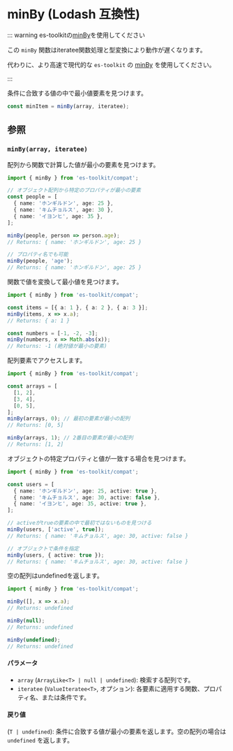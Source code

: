 # minBy (Lodash 互換性)

::: warning es-toolkitの[minBy](../../array/minBy.md)を使用してください

この `minBy` 関数はiteratee関数処理と型変換により動作が遅くなります。

代わりに、より高速で現代的な `es-toolkit` の [minBy](../../array/minBy.md) を使用してください。

:::

条件に合致する値の中で最小値要素を見つけます。

```typescript
const minItem = minBy(array, iteratee);
```

## 参照

### `minBy(array, iteratee)`

配列から関数で計算した値が最小の要素を見つけます。

```typescript
import { minBy } from 'es-toolkit/compat';

// オブジェクト配列から特定のプロパティが最小の要素
const people = [
  { name: 'ホンギルドン', age: 25 },
  { name: 'キムチョルス', age: 30 },
  { name: 'イヨンヒ', age: 35 },
];

minBy(people, person => person.age);
// Returns: { name: 'ホンギルドン', age: 25 }

// プロパティ名でも可能
minBy(people, 'age');
// Returns: { name: 'ホンギルドン', age: 25 }
```

関数で値を変換して最小値を見つけます。

```typescript
import { minBy } from 'es-toolkit/compat';

const items = [{ a: 1 }, { a: 2 }, { a: 3 }];
minBy(items, x => x.a);
// Returns: { a: 1 }

const numbers = [-1, -2, -3];
minBy(numbers, x => Math.abs(x));
// Returns: -1 (絶対値が最小の要素)
```

配列要素でアクセスします。

```typescript
import { minBy } from 'es-toolkit/compat';

const arrays = [
  [1, 2],
  [3, 4],
  [0, 5],
];
minBy(arrays, 0); // 最初の要素が最小の配列
// Returns: [0, 5]

minBy(arrays, 1); // 2番目の要素が最小の配列
// Returns: [1, 2]
```

オブジェクトの特定プロパティと値が一致する場合を見つけます。

```typescript
import { minBy } from 'es-toolkit/compat';

const users = [
  { name: 'ホンギルドン', age: 25, active: true },
  { name: 'キムチョルス', age: 30, active: false },
  { name: 'イヨンヒ', age: 35, active: true },
];

// activeがtrueの要素の中で最初ではないものを見つける
minBy(users, ['active', true]);
// Returns: { name: 'キムチョルス', age: 30, active: false }

// オブジェクトで条件を指定
minBy(users, { active: true });
// Returns: { name: 'キムチョルス', age: 30, active: false }
```

空の配列はundefinedを返します。

```typescript
import { minBy } from 'es-toolkit/compat';

minBy([], x => x.a);
// Returns: undefined

minBy(null);
// Returns: undefined

minBy(undefined);
// Returns: undefined
```

#### パラメータ

- `array` (`ArrayLike<T> | null | undefined`): 検索する配列です。
- `iteratee` (`ValueIteratee<T>`, オプション): 各要素に適用する関数、プロパティ名、または条件です。

#### 戻り値

(`T | undefined`): 条件に合致する値が最小の要素を返します。空の配列の場合は `undefined` を返します。
